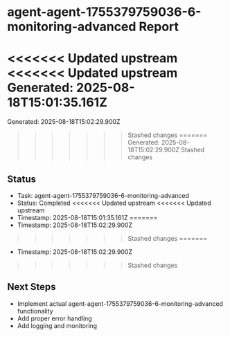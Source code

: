 # agent-agent-1755379759036-6-monitoring-advanced Report

<<<<<<< Updated upstream
<<<<<<< Updated upstream
Generated: 2025-08-18T15:01:35.161Z
=======
Generated: 2025-08-18T15:02:29.900Z
>>>>>>> Stashed changes
=======
Generated: 2025-08-18T15:02:29.900Z
>>>>>>> Stashed changes

## Status
- Task: agent-agent-1755379759036-6-monitoring-advanced
- Status: Completed
<<<<<<< Updated upstream
<<<<<<< Updated upstream
- Timestamp: 2025-08-18T15:01:35.161Z
=======
- Timestamp: 2025-08-18T15:02:29.900Z
>>>>>>> Stashed changes
=======
- Timestamp: 2025-08-18T15:02:29.900Z
>>>>>>> Stashed changes

## Next Steps
- Implement actual agent-agent-1755379759036-6-monitoring-advanced functionality
- Add proper error handling
- Add logging and monitoring
